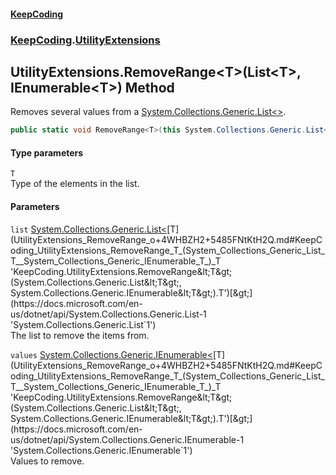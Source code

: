 #### [KeepCoding](index.md 'index')
### [KeepCoding](KeepCoding.md 'KeepCoding').[UtilityExtensions](UtilityExtensions.md 'KeepCoding.UtilityExtensions')
## UtilityExtensions.RemoveRange&lt;T&gt;(List&lt;T&gt;, IEnumerable&lt;T&gt;) Method
Removes several values from a [System.Collections.Generic.List&lt;&gt;](https://docs.microsoft.com/en-us/dotnet/api/System.Collections.Generic.List-1 'System.Collections.Generic.List`1').
```csharp
public static void RemoveRange<T>(this System.Collections.Generic.List<T> list, System.Collections.Generic.IEnumerable<T> values);
```
#### Type parameters
<a name='KeepCoding_UtilityExtensions_RemoveRange_T_(System_Collections_Generic_List_T__System_Collections_Generic_IEnumerable_T_)_T'></a>
`T`  
Type of the elements in the list.
  
#### Parameters
<a name='KeepCoding_UtilityExtensions_RemoveRange_T_(System_Collections_Generic_List_T__System_Collections_Generic_IEnumerable_T_)_list'></a>
`list` [System.Collections.Generic.List&lt;](https://docs.microsoft.com/en-us/dotnet/api/System.Collections.Generic.List-1 'System.Collections.Generic.List`1')[T](UtilityExtensions_RemoveRange_o+4WHBZH2+5485FNtKtH2Q.md#KeepCoding_UtilityExtensions_RemoveRange_T_(System_Collections_Generic_List_T__System_Collections_Generic_IEnumerable_T_)_T 'KeepCoding.UtilityExtensions.RemoveRange&lt;T&gt;(System.Collections.Generic.List&lt;T&gt;, System.Collections.Generic.IEnumerable&lt;T&gt;).T')[&gt;](https://docs.microsoft.com/en-us/dotnet/api/System.Collections.Generic.List-1 'System.Collections.Generic.List`1')  
The list to remove the items from.
  
<a name='KeepCoding_UtilityExtensions_RemoveRange_T_(System_Collections_Generic_List_T__System_Collections_Generic_IEnumerable_T_)_values'></a>
`values` [System.Collections.Generic.IEnumerable&lt;](https://docs.microsoft.com/en-us/dotnet/api/System.Collections.Generic.IEnumerable-1 'System.Collections.Generic.IEnumerable`1')[T](UtilityExtensions_RemoveRange_o+4WHBZH2+5485FNtKtH2Q.md#KeepCoding_UtilityExtensions_RemoveRange_T_(System_Collections_Generic_List_T__System_Collections_Generic_IEnumerable_T_)_T 'KeepCoding.UtilityExtensions.RemoveRange&lt;T&gt;(System.Collections.Generic.List&lt;T&gt;, System.Collections.Generic.IEnumerable&lt;T&gt;).T')[&gt;](https://docs.microsoft.com/en-us/dotnet/api/System.Collections.Generic.IEnumerable-1 'System.Collections.Generic.IEnumerable`1')  
Values to remove.
  
